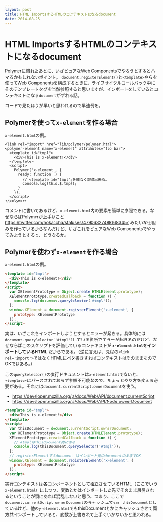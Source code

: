 ```yaml
---
layout: post
title: HTML ImportsするHTMLのコンテキストになるdocument
date: 2014-08-25
---
```


# HTML ImportsするHTMLのコンテキストになるdocument

Polymerに慣れたあとに、いざピュアなWeb Componentsでやろうとするとハマるかもしれないポイント。
`document.registerElement()`と`<template>`やらを使ってWeb Componentsを構成するときに、ライフサイクルコールバック中にそのテンプレートタグを当然参照すると思いますが、インポートをしているとコンテキストになる`document`がずれる話。

コードで見たほうが早いと思われるので早速例を。

## Polymerを使って`x-element`を作る場合

`x-element.html`の例。

```html:html
<link rel="import" href="lib/polymer/polymer.html">
<polymer-element name="x-element" attributes="foo bar">
  <template id="tmpl">
    <div>This is x-element!</div>
  </template>
  <script>
    Polymer('x-element', {
      ready: function () {
        // <template id="tmpl">を難なく取得出来る。
        console.log(this.$.tmpl);
      }
    });
  </script>
</polymer>
```

コメントに書いてあるけど、`x-element.html`内の要素を簡単に参照できる。なぜならばPolymerが上手いこと https://twitter.com/hokaccha/statuses/479063274881683457 みたいな仕組みを作っているからなんだけど、いざこれをピュアなWeb Componentsでやってみようとすると、どうなるか。

## Polymerを使わず`x-element`を作る場合

`x-element.html`の例。

```html
<template id="tmpl">
  <div>This is x-element!</div>
</template>
<script>
  var XElementPrototype = Object.create(HTMLElement.prototype);
  XElementPrototype.createdCallback = function () {
    console.log(document.querySelector('#tmpl'));
  };
  window.XElement = document.registerElement('x-element', {
    prototype: XElementPrototype
  });
</script>
```

実は、いざこれをインポートしようとするとエラーが起きる。具体的には`document.querySelector('#tmpl')`している箇所でエラーが起きるのだけど、なぜならばこのスクリプトを評価しているコンテキストが **`x-element.html`をインポートしているHTML** だからである。（逆に言えば、先程の`<link rel='import'>`ではなくHTMLにベタ書きすればコンテキストはそのままなのでOKではある。）

この`querySelector()`の実行ドキュメントは`x-element.html`でないと、`<template>`はパースされておらず参照不可能なので、ちょっとやり方を変える必要がある。それには`document.currentScript.ownerDocument`を使う。

- https://developer.mozilla.org/ja/docs/Web/API/document.currentScript
- https://developer.mozilla.org/ja/docs/Web/API/Node.ownerDocument

```html
<template id="tmpl">
  <div>This is x-element!</div>
</template>
<script>
  var thisDocument = document.currentScript.ownerDocument;
  var XElementPrototype = Object.create(HTMLElement.prototype);
  XElementPrototype.createdCallback = function () {
    // #tmplはthisDocument内にある
    console.log(thisDocument.querySelector('#tmpl'));
  };
  // registerElementするdocument はインポート元のdocumentのままでOK
  window.XElement = document.registerElement('x-element', {
    prototype: XElementPrototype
  });
</script>
```

実行コンテキストは各コンポーネントとして独立させているHTML（ここでいう`x-element.html`）にしつつ、変数とかはインポートした先でそのまま展開されるということが頭にあれば混乱しないと思う。つまり、ここで`document.currentScript.ownerDocument`のキャッシュで`var thisDocument`としているけど、他の`y-element.html`でもthisDocumentとかにキャッシュさせて両方共インポートしていると、変数が上書きれて上手くいかないかと思われる。
